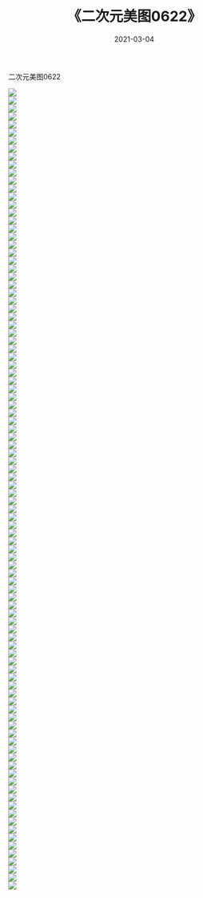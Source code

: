 ﻿---
layout: post
title:  《二次元美图0622》
date:   2021-03-04
img: http://imgx.orgx.ga/二次元/2021/二次元美图0622/000.jpg
categories: [美女, 清纯, 唯美]
---

二次元美图0622

 ![](http://imgx.orgx.ga/二次元/2021/二次元美图0622/001.png) <br>![](http://imgx.orgx.ga/二次元/2021/二次元美图0622/002.png) <br>![](http://imgx.orgx.ga/二次元/2021/二次元美图0622/003.png) <br>![](http://imgx.orgx.ga/二次元/2021/二次元美图0622/004.png) <br>![](http://imgx.orgx.ga/二次元/2021/二次元美图0622/005.png) <br>![](http://imgx.orgx.ga/二次元/2021/二次元美图0622/006.png) <br>![](http://imgx.orgx.ga/二次元/2021/二次元美图0622/007.png) <br>![](http://imgx.orgx.ga/二次元/2021/二次元美图0622/008.png) <br>![](http://imgx.orgx.ga/二次元/2021/二次元美图0622/009.png) <br>![](http://imgx.orgx.ga/二次元/2021/二次元美图0622/010.png) <br>![](http://imgx.orgx.ga/二次元/2021/二次元美图0622/011.png) <br>![](http://imgx.orgx.ga/二次元/2021/二次元美图0622/012.png) <br>![](http://imgx.orgx.ga/二次元/2021/二次元美图0622/013.png) <br>![](http://imgx.orgx.ga/二次元/2021/二次元美图0622/014.png) <br>![](http://imgx.orgx.ga/二次元/2021/二次元美图0622/015.png) <br>![](http://imgx.orgx.ga/二次元/2021/二次元美图0622/016.png) <br>![](http://imgx.orgx.ga/二次元/2021/二次元美图0622/017.png) <br>![](http://imgx.orgx.ga/二次元/2021/二次元美图0622/018.png) <br>![](http://imgx.orgx.ga/二次元/2021/二次元美图0622/019.png) <br>![](http://imgx.orgx.ga/二次元/2021/二次元美图0622/020.png) <br>![](http://imgx.orgx.ga/二次元/2021/二次元美图0622/021.png) <br>![](http://imgx.orgx.ga/二次元/2021/二次元美图0622/022.png) <br>![](http://imgx.orgx.ga/二次元/2021/二次元美图0622/023.png) <br>![](http://imgx.orgx.ga/二次元/2021/二次元美图0622/024.png) <br>![](http://imgx.orgx.ga/二次元/2021/二次元美图0622/025.png) <br>![](http://imgx.orgx.ga/二次元/2021/二次元美图0622/026.png) <br>![](http://imgx.orgx.ga/二次元/2021/二次元美图0622/027.png) <br>![](http://imgx.orgx.ga/二次元/2021/二次元美图0622/028.png) <br>![](http://imgx.orgx.ga/二次元/2021/二次元美图0622/029.png) <br>![](http://imgx.orgx.ga/二次元/2021/二次元美图0622/030.png) <br>![](http://imgx.orgx.ga/二次元/2021/二次元美图0622/031.png) <br>![](http://imgx.orgx.ga/二次元/2021/二次元美图0622/032.png) <br>![](http://imgx.orgx.ga/二次元/2021/二次元美图0622/033.png) <br>![](http://imgx.orgx.ga/二次元/2021/二次元美图0622/034.png) <br>![](http://imgx.orgx.ga/二次元/2021/二次元美图0622/035.png) <br>![](http://imgx.orgx.ga/二次元/2021/二次元美图0622/036.png) <br>![](http://imgx.orgx.ga/二次元/2021/二次元美图0622/037.png) <br>![](http://imgx.orgx.ga/二次元/2021/二次元美图0622/038.png) <br>![](http://imgx.orgx.ga/二次元/2021/二次元美图0622/039.png) <br>![](http://imgx.orgx.ga/二次元/2021/二次元美图0622/040.png) <br>![](http://imgx.orgx.ga/二次元/2021/二次元美图0622/041.png) <br>![](http://imgx.orgx.ga/二次元/2021/二次元美图0622/042.png) <br>![](http://imgx.orgx.ga/二次元/2021/二次元美图0622/043.png) <br>![](http://imgx.orgx.ga/二次元/2021/二次元美图0622/044.png) <br>![](http://imgx.orgx.ga/二次元/2021/二次元美图0622/045.png) <br>![](http://imgx.orgx.ga/二次元/2021/二次元美图0622/046.png) <br>![](http://imgx.orgx.ga/二次元/2021/二次元美图0622/047.png) <br>![](http://imgx.orgx.ga/二次元/2021/二次元美图0622/048.png) <br>![](http://imgx.orgx.ga/二次元/2021/二次元美图0622/049.png) <br>![](http://imgx.orgx.ga/二次元/2021/二次元美图0622/050.png) <br>![](http://imgx.orgx.ga/二次元/2021/二次元美图0622/051.png) <br>![](http://imgx.orgx.ga/二次元/2021/二次元美图0622/052.png) <br>![](http://imgx.orgx.ga/二次元/2021/二次元美图0622/053.png) <br>![](http://imgx.orgx.ga/二次元/2021/二次元美图0622/054.png) <br>![](http://imgx.orgx.ga/二次元/2021/二次元美图0622/055.png) <br>![](http://imgx.orgx.ga/二次元/2021/二次元美图0622/056.png) <br>![](http://imgx.orgx.ga/二次元/2021/二次元美图0622/057.png) <br>![](http://imgx.orgx.ga/二次元/2021/二次元美图0622/058.png) <br>![](http://imgx.orgx.ga/二次元/2021/二次元美图0622/059.png) <br>![](http://imgx.orgx.ga/二次元/2021/二次元美图0622/060.png) <br>![](http://imgx.orgx.ga/二次元/2021/二次元美图0622/061.png) <br>![](http://imgx.orgx.ga/二次元/2021/二次元美图0622/062.png) <br>![](http://imgx.orgx.ga/二次元/2021/二次元美图0622/063.png) <br>![](http://imgx.orgx.ga/二次元/2021/二次元美图0622/064.png) <br>![](http://imgx.orgx.ga/二次元/2021/二次元美图0622/065.png) <br>![](http://imgx.orgx.ga/二次元/2021/二次元美图0622/066.png) <br>![](http://imgx.orgx.ga/二次元/2021/二次元美图0622/067.png) <br>![](http://imgx.orgx.ga/二次元/2021/二次元美图0622/068.png) <br>![](http://imgx.orgx.ga/二次元/2021/二次元美图0622/069.png) <br>![](http://imgx.orgx.ga/二次元/2021/二次元美图0622/070.png) <br>![](http://imgx.orgx.ga/二次元/2021/二次元美图0622/071.png) <br>![](http://imgx.orgx.ga/二次元/2021/二次元美图0622/072.png) <br>![](http://imgx.orgx.ga/二次元/2021/二次元美图0622/073.png) <br>![](http://imgx.orgx.ga/二次元/2021/二次元美图0622/074.png) <br>![](http://imgx.orgx.ga/二次元/2021/二次元美图0622/075.png) <br>![](http://imgx.orgx.ga/二次元/2021/二次元美图0622/076.png) <br>![](http://imgx.orgx.ga/二次元/2021/二次元美图0622/077.png) <br>![](http://imgx.orgx.ga/二次元/2021/二次元美图0622/078.png) <br>![](http://imgx.orgx.ga/二次元/2021/二次元美图0622/079.png) <br>![](http://imgx.orgx.ga/二次元/2021/二次元美图0622/080.png) <br>![](http://imgx.orgx.ga/二次元/2021/二次元美图0622/081.png) <br>![](http://imgx.orgx.ga/二次元/2021/二次元美图0622/082.png) <br>![](http://imgx.orgx.ga/二次元/2021/二次元美图0622/083.png) <br>![](http://imgx.orgx.ga/二次元/2021/二次元美图0622/084.png) <br>![](http://imgx.orgx.ga/二次元/2021/二次元美图0622/085.png) <br>![](http://imgx.orgx.ga/二次元/2021/二次元美图0622/086.png) <br>![](http://imgx.orgx.ga/二次元/2021/二次元美图0622/087.png) <br>![](http://imgx.orgx.ga/二次元/2021/二次元美图0622/088.png) <br>![](http://imgx.orgx.ga/二次元/2021/二次元美图0622/089.png) <br>![](http://imgx.orgx.ga/二次元/2021/二次元美图0622/090.png) <br>![](http://imgx.orgx.ga/二次元/2021/二次元美图0622/091.png) <br>![](http://imgx.orgx.ga/二次元/2021/二次元美图0622/092.png) <br>![](http://imgx.orgx.ga/二次元/2021/二次元美图0622/093.png) <br>![](http://imgx.orgx.ga/二次元/2021/二次元美图0622/094.png) <br>![](http://imgx.orgx.ga/二次元/2021/二次元美图0622/095.png) <br>![](http://imgx.orgx.ga/二次元/2021/二次元美图0622/096.png) <br>![](http://imgx.orgx.ga/二次元/2021/二次元美图0622/097.png) <br>![](http://imgx.orgx.ga/二次元/2021/二次元美图0622/098.png) <br>![](http://imgx.orgx.ga/二次元/2021/二次元美图0622/099.png) <br>![](http://imgx.orgx.ga/二次元/2021/二次元美图0622/100.png) <br>